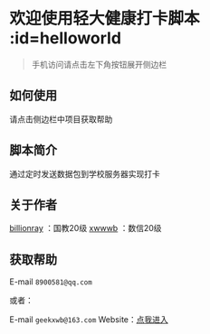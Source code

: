 # 欢迎使用轻大健康打卡脚本 :id=helloworld
>手机访问请点击左下角按钮展开侧边栏

## 如何使用
请点击侧边栏中项目获取帮助
## 脚本简介

通过定时发送数据包到学校服务器实现打卡

## 关于作者

[billionray](https://github.com/billionray) ：国教20级
[xwwwb](https://github.com/xwwwb) ：数信20级

## 获取帮助

E-mail `8900581@qq.com`

或者：

E-mail `geekxwb@163.com`
Website：<a target=_blank href="https://www.xwwwb.com/">点我进入</a>